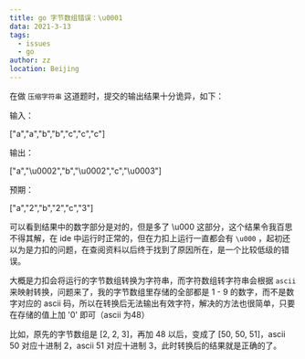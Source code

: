 ```yaml
---
title: go 字节数组错误：\u0001
data: 2021-3-13
tags: 
  - issues
  - go
author: zz
location: Beijing
---
```



在做 `压缩字符串` 这道题时，提交的输出结果十分诡异，如下：

输入：

["a","a","b","b","c","c","c"]

输出：

["a","\u0002","b","\u0002","c","\u0003"]

预期：

["a","2","b","2","c","3"]



可以看到结果中的数字部分是对的，但是多了 \u000 这部分，这个结果令我百思不得其解，在 ide 中运行时正常的，但在力扣上运行一直都会有 `\u000` ，起初还以为是力扣的问题，在查阅资料以后终于找到了原因所在，是一个比较低级的错误。

大概是力扣会将运行的字节数组转换为字符串，而字符数组转字符串会根据 `ascii` 来映射转换，问题来了，我的字节数组里存储的全部都是 1 - 9 的数字，而不是数字对应的 ascii 码，所以在转换后无法输出有效字符，解决的方法也很简单，只要在存储的值上加 '0' 即可（ascii 为48）

比如，原先的字节数组是 [2, 2, 3]，再加 48 以后，变成了 [50, 50, 51]，ascii 50 对应十进制 2，ascii 51 对应十进制 3，此时转换后的结果就是正确的了。



<Vssue :title="$title" />